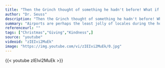 ```yaml
---
title: "Then the Grinch thought of something he hadn't before! What if Christmas, he thought, doesn't come from a store. What if Christmas...perhaps...means a little bit more!"
author: "Dr. Seuss"
description: "Then the Grinch thought of something he hadn't before! What if Christmas, he thought, doesn't come from a store. What if Christmas...perhaps...means a little bit more! - Dr. Seuss quotes from GetInspired365.com"
summary: "Airports are perhaps the least jolly of locales during the holiday season, generally filled with disgruntled people facing delays, lost luggage and other mishaps. But, thanks to WestJet, one gaggle of weary travelers was treated to a Christmas miracle that turned an airport into Santa's workshop. The Canadian airline, with the help of a virtual and tech-savvy Santa Claus, learned what passengers at the Toronto and Hamilton International Airports — who were waiting to board flights to Calgary "
referenceurl: ""
tags: ["Christmas","Giving","Kindness",]
source: "youtube"
videoid: "zIEIvi2MuEk"
image: "https://img.youtube.com/vi/zIEIvi2MuEk/0.jpg"
---
```


{{< youtube zIEIvi2MuEk >}}
